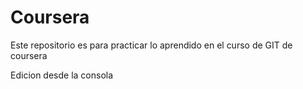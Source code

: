 # Coursera
Este repositorio es para practicar lo aprendido en el curso de GIT de coursera 

Edicion desde la consola
